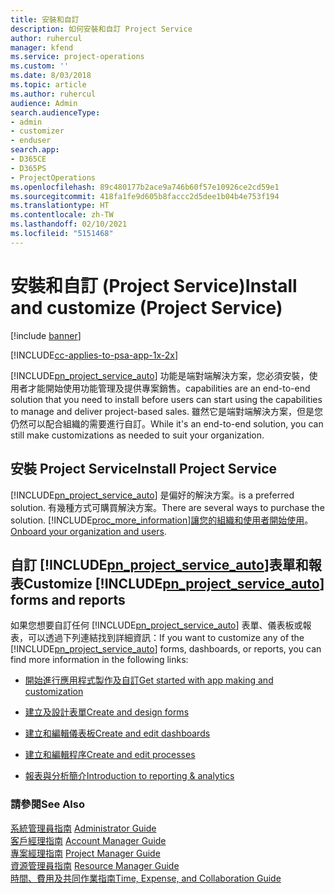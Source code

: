 ```yaml
---
title: 安裝和自訂
description: 如何安裝和自訂 Project Service
author: ruhercul
manager: kfend
ms.service: project-operations
ms.custom: ''
ms.date: 8/03/2018
ms.topic: article
ms.author: ruhercul
audience: Admin
search.audienceType:
- admin
- customizer
- enduser
search.app:
- D365CE
- D365PS
- ProjectOperations
ms.openlocfilehash: 89c480177b2ace9a746b60f57e10926ce2cd59e1
ms.sourcegitcommit: 418fa1fe9d605b8faccc2d5dee1b04b4e753f194
ms.translationtype: HT
ms.contentlocale: zh-TW
ms.lasthandoff: 02/10/2021
ms.locfileid: "5151468"
---
```

# <a name="install-and-customize-project-service"></a><span data-ttu-id="4c10f-103">安裝和自訂 (Project Service)</span><span class="sxs-lookup"><span data-stu-id="4c10f-103">Install and customize (Project Service)</span></span>

[!include [banner](../includes/psa-now-project-operations.md)]

[!INCLUDE[cc-applies-to-psa-app-1x-2x](../includes/cc-applies-to-psa-app-1x-2x.md)]

[!INCLUDE[pn_project_service_auto](../includes/pn-project-service-auto.md)] <span data-ttu-id="4c10f-104">功能是端對端解決方案，您必須安裝，使用者才能開始使用功能管理及提供專案銷售。</span><span class="sxs-lookup"><span data-stu-id="4c10f-104">capabilities are an end-to-end solution that you need to install before users can start using the capabilities to manage and deliver project-based sales.</span></span> <span data-ttu-id="4c10f-105">雖然它是端對端解決方案，但是您仍然可以配合組織的需要進行自訂。</span><span class="sxs-lookup"><span data-stu-id="4c10f-105">While it's an end-to-end solution, you can still make customizations as needed to suit your organization.</span></span>  
<!-- TODO: I expect to find the information on how to get and install this here. Please find that and add it here. Same for Project Service.--> 
  
## <a name="install-project-service"></a><span data-ttu-id="4c10f-106">安裝 Project Service</span><span class="sxs-lookup"><span data-stu-id="4c10f-106">Install Project Service</span></span>  
 [!INCLUDE[pn_project_service_auto](../includes/pn-project-service-auto.md)] <span data-ttu-id="4c10f-107">是偏好的解決方案。</span><span class="sxs-lookup"><span data-stu-id="4c10f-107">is a preferred solution.</span></span> <span data-ttu-id="4c10f-108">有幾種方式可購買解決方案。</span><span class="sxs-lookup"><span data-stu-id="4c10f-108">There are several ways to purchase the solution.</span></span> [!INCLUDE[proc_more_information](../includes/proc-more-information.md)]<span data-ttu-id="4c10f-109">[讓您的組織和使用者開始使用](https://docs.microsoft.com/dynamics365/customerengagement/on-premises/admin/onboard-your-organization-and-users-to-dynamics-365-online)。</span><span class="sxs-lookup"><span data-stu-id="4c10f-109">[Onboard your organization and users](https://docs.microsoft.com/dynamics365/customerengagement/on-premises/admin/onboard-your-organization-and-users-to-dynamics-365-online).</span></span>  
  
## <a name="customize-pn_project_service_auto-forms-and-reports"></a><span data-ttu-id="4c10f-110">自訂 [!INCLUDE[pn_project_service_auto](../includes/pn-project-service-auto.md)]表單和報表</span><span class="sxs-lookup"><span data-stu-id="4c10f-110">Customize [!INCLUDE[pn_project_service_auto](../includes/pn-project-service-auto.md)] forms and reports</span></span>  
 <span data-ttu-id="4c10f-111">如果您想要自訂任何 [!INCLUDE[pn_project_service_auto](../includes/pn-project-service-auto.md)] 表單、儀表板或報表，可以透過下列連結找到詳細資訊：</span><span class="sxs-lookup"><span data-stu-id="4c10f-111">If you want to customize any of the [!INCLUDE[pn_project_service_auto](../includes/pn-project-service-auto.md)] forms, dashboards, or reports, you can find more information in the following links:</span></span>  
  
- [<span data-ttu-id="4c10f-112">開始進行應用程式製作及自訂</span><span class="sxs-lookup"><span data-stu-id="4c10f-112">Get started with app making and customization</span></span>](https://docs.microsoft.com/dynamics365/customerengagement/on-premises/customize/getting-started-customization)  
  
- [<span data-ttu-id="4c10f-113">建立及設計表單</span><span class="sxs-lookup"><span data-stu-id="4c10f-113">Create and design forms</span></span>](https://docs.microsoft.com/dynamics365/customerengagement/on-premises/customize/create-design-forms)  
  
- [<span data-ttu-id="4c10f-114">建立和編輯儀表板</span><span class="sxs-lookup"><span data-stu-id="4c10f-114">Create and edit dashboards</span></span>](https://docs.microsoft.com/dynamics365/customerengagement/on-premises/customize/create-edit-dashboards)  
  
- [<span data-ttu-id="4c10f-115">建立和編輯程序</span><span class="sxs-lookup"><span data-stu-id="4c10f-115">Create and edit processes</span></span>](https://docs.microsoft.com/dynamics365/customerengagement/on-premises/customize/guide-staff-through-common-tasks-processes)  
  
- [<span data-ttu-id="4c10f-116">報表與分析簡介</span><span class="sxs-lookup"><span data-stu-id="4c10f-116">Introduction to reporting & analytics</span></span>](https://docs.microsoft.com/dynamics365/customerengagement/on-premises/analytics/reporting-analytics-with-dynamics-365)  
  
### <a name="see-also"></a><span data-ttu-id="4c10f-117">請參閱</span><span class="sxs-lookup"><span data-stu-id="4c10f-117">See Also</span></span>  
 <span data-ttu-id="4c10f-118">[系統管理員指南](../psa/admin-guide.md) </span><span class="sxs-lookup"><span data-stu-id="4c10f-118">[Administrator Guide](../psa/admin-guide.md) </span></span>  
 <span data-ttu-id="4c10f-119">[客戶經理指南](../psa/account-manager-guide.md) </span><span class="sxs-lookup"><span data-stu-id="4c10f-119">[Account Manager Guide](../psa/account-manager-guide.md) </span></span>  
 <span data-ttu-id="4c10f-120">[專案經理指南](../psa/project-manager-guide.md) </span><span class="sxs-lookup"><span data-stu-id="4c10f-120">[Project Manager Guide](../psa/project-manager-guide.md) </span></span>  
 <span data-ttu-id="4c10f-121">[資源管理員指南](../psa/resource-manager-guide.md) </span><span class="sxs-lookup"><span data-stu-id="4c10f-121">[Resource Manager Guide](../psa/resource-manager-guide.md) </span></span>  
 [<span data-ttu-id="4c10f-122">時間、費用及共同作業指南</span><span class="sxs-lookup"><span data-stu-id="4c10f-122">Time, Expense, and Collaboration Guide</span></span>](../psa/time-expense-collaboration-guide.md)
